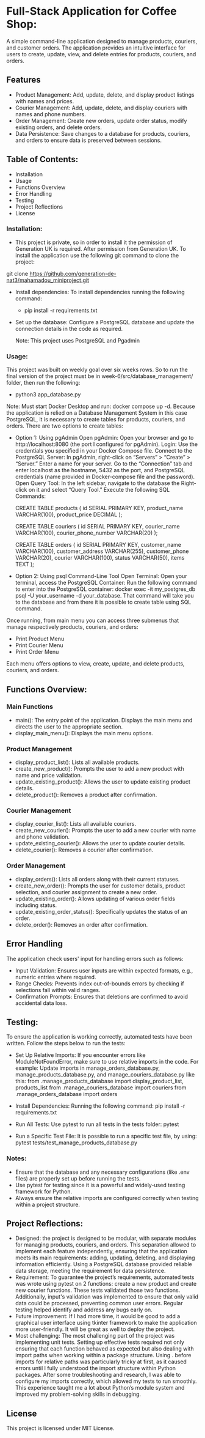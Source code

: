 # Full-Stack Application for Coffee Shop:

A simple command-line application designed to manage products, couriers, and customer orders. The application provides an intuitive interface for users to create, update, view, and delete entries for products, couriers, and orders.

## Features

-   Product Management: Add, update, delete, and display product listings with names and prices.
-   Courier Management: Add, update, delete, and display couriers with names and phone numbers.
-   Order Management: Create new orders, update order status, modify existing orders, and delete orders.
-   Data Persistence: Save changes to a database for products, couriers, and orders to ensure data is preserved between sessions.

## Table of Contents:

-   Installation
-   Usage
-   Functions Overview
-   Error Handling
-   Testing
-   Project Reflections
-   License

### Installation:

-   This project is private, so in order to install it the permission of Generation UK is required. After permission from Generation UK. To install the application use the following git command to clone the project:

git clone https://github.com/generation-de-nat3/mahamadou_miniproject.git

-   Install dependencies: To install dependencies running the following command:
    -   pip install -r requirements.txt
-   Set up the database:
    Configure a PostgreSQL database and update the connection details in the code as required.

    Note: This project uses PostgreSQL and Pgadmin

### Usage:

This project was built on weekly goal over six weeks rows. So to run the final version of the project must be in week-6/src/database_management/ folder, then run the following:

-   python3 app_database.py

Note: Must start Docker Desktop and run: docker compose up -d. Because the application is relied on a Database Management System in this case PostgreSQL, it is necessary to create tables for products, couriers, and orders. There are two options to create tables:

-   Option 1: Using pgAdmin
    Open pgAdmin: Open your browser and go to http://localhost:8080 (the port I configured for pgAdmin).
    Login: Use the credentials you specified in your Docker Compose file.
    Connect to the PostgreSQL Server:
    In pgAdmin, right-click on “Servers” > “Create” > “Server.”
    Enter a name for your server.
    Go to the “Connection” tab and enter localhost as the hostname, 5432 as the port, and PostgreSQL credentials (name provided in Docker-compose file and the password).
    Open Query Tool:
    In the left sidebar, navigate to the database the Right-click on it and select “Query Tool.”
    Execute the following SQL Commands:

    CREATE TABLE products (
    id SERIAL PRIMARY KEY,
    product_name VARCHAR(100),
    product_price DECIMAL
    );

    CREATE TABLE couriers (
    id SERIAL PRIMARY KEY,
    courier_name VARCHAR(100),
    courier_phone_number VARCHAR(20)
    );

    CREATE TABLE orders (
    id SERIAL PRIMARY KEY,
    customer_name VARCHAR(100),
    customer_address VARCHAR(255),
    customer_phone VARCHAR(20),
    courier VARCHAR(100),
    status VARCHAR(50),
    items TEXT
    );

-   Option 2: Using psql Command-Line Tool
    Open Terminal: Open your terminal, access the PostgreSQL Container:
    Run the following command to enter into the PostgreSQL container:
    docker exec -it my_postgres_db psql -U your_username -d your_database. That command will take you to the database and from there it is possible to create table using SQL command.

Once running, from main menu you can access three submenus that manage respectively products, couriers, and orders:

-   Print Product Menu
-   Print Courier Menu
-   Print Order Menu

Each menu offers options to view, create, update, and delete products, couriers, and orders.

## Functions Overview:

### Main Functions

-   main(): The entry point of the application. Displays the main menu and directs the user to the appropriate section.
-   display_main_menu(): Displays the main menu options.

### Product Management

-   display_product_list(): Lists all available products.
-   create_new_product(): Prompts the user to add a new product with name and price validation.
-   update_existing_product(): Allows the user to update existing product details.
-   delete_product(): Removes a product after confirmation.

### Courier Management

-   display_courier_list(): Lists all available couriers.
-   create_new_courier(): Prompts the user to add a new courier with name and phone validation.
-   update_existing_courier(): Allows the user to update courier details.
-   delete_courier(): Removes a courier after confirmation.

### Order Management

-   display_orders(): Lists all orders along with their current statuses.
-   create_new_order(): Prompts the user for customer details, product selection, and courier assignment to create a new order.
-   update_existing_order(): Allows updating of various order fields including status.
-   update_existing_order_status(): Specifically updates the status of an order.
-   delete_order(): Removes an order after confirmation.

## Error Handling

The application check users' input for handling errors such as follows:

-   Input Validation: Ensures user inputs are within expected formats, e.g., numeric entries where required.
-   Range Checks: Prevents index out-of-bounds errors by checking if selections fall within valid ranges.
-   Confirmation Prompts: Ensures that deletions are confirmed to avoid accidental data loss.

## Testing:

To ensure the application is working correctly, automated tests have been written. Follow the steps below to run the tests:

-   Set Up Relative Imports: If you encounter errors like ModuleNotFoundError, make sure to use relative imports in the code. For example:
    Update imports in manage_orders_database.py, manage_products_database.py, and manage_couriers_database.py like this:
    from .manage_products_database import display_product_list, products_list
    from .manage_couriers_database import couriers
    from .manage_orders_database import orders

-   Install Dependencies: Running the following command:
    pip install -r requirements.txt

-   Run All Tests: Use pytest to run all tests in the tests folder:
    pytest

-   Run a Specific Test File: It is possible to run a specific test file, by using:
    pytest tests/test_manage_products_database.py

### Notes:

-   Ensure that the database and any necessary configurations (like .env files) are properly set up before running the tests.
-   Use pytest for testing since it is a powerful and widely-used testing framework for Python.
-   Always ensure the relative imports are configured correctly when testing within a project structure.

## Project Reflections:

-   Designed: the project is designed to be modular, with separate modules for managing products, couriers, and orders. This separation allowed to implement each feature independently, ensuring that the application meets its main requirements: adding, updating, deleting, and displaying information efficiently. Using a PostgreSQL database provided reliable data storage, meeting the requirement for data persistence.
-   Requirement: To guarantee the project’s requirements, automated tests was wrote using pytest on 2 functions: create a new product and create new courier functions. These tests validated those two functions. Additionally, input's validation was implemented to ensure that only valid data could be processed, preventing common user errors. Regular testing helped identify and address any bugs early on.
-   Future improvement: If I had more time, it would be good to add a graphical user interface using tkinter framework to make the application more user-friendly. It will be great as well to deploy the project.
-   Most challenging: The most challenging part of the project was implementing unit tests. Setting up effective tests required not only ensuring that each function behaved as expected but also dealing with import paths when working within a package structure. Using . before imports for relative paths was particularly tricky at first, as it caused errors until I fully understood the import structure within Python packages. After some troubleshooting and research, I was able to configure my imports correctly, which allowed my tests to run smoothly. This experience taught me a lot about Python’s module system and improved my problem-solving skills in debugging.

## License

This project is licensed under MIT License.

